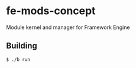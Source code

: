 # fe-mods-concept
Module kernel and manager for Framework Engine

## Building 
```sh 
$ ./b run 
```

